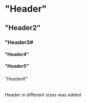 # "Header"
## "Header2"
### "Header3#
#### "Header4"
##### "Header5"
###### "Header6"

Header in different sizes was added
